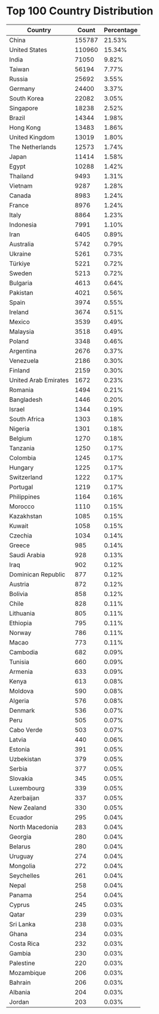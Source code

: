 # Top 100 Country Distribution
| Country | Count | Percentage |
|----|----|----|
| China | 155787 | 21.53% |
| United States | 110960 | 15.34% |
| India | 71050 | 9.82% |
| Taiwan | 56194 | 7.77% |
| Russia | 25692 | 3.55% |
| Germany | 24400 | 3.37% |
| South Korea | 22082 | 3.05% |
| Singapore | 18238 | 2.52% |
| Brazil | 14344 | 1.98% |
| Hong Kong | 13483 | 1.86% |
| United Kingdom | 13019 | 1.80% |
| The Netherlands | 12573 | 1.74% |
| Japan | 11414 | 1.58% |
| Egypt | 10288 | 1.42% |
| Thailand | 9493 | 1.31% |
| Vietnam | 9287 | 1.28% |
| Canada | 8983 | 1.24% |
| France | 8976 | 1.24% |
| Italy | 8864 | 1.23% |
| Indonesia | 7991 | 1.10% |
| Iran | 6405 | 0.89% |
| Australia | 5742 | 0.79% |
| Ukraine | 5261 | 0.73% |
| Türkiye | 5221 | 0.72% |
| Sweden | 5213 | 0.72% |
| Bulgaria | 4613 | 0.64% |
| Pakistan | 4021 | 0.56% |
| Spain | 3974 | 0.55% |
| Ireland | 3674 | 0.51% |
| Mexico | 3539 | 0.49% |
| Malaysia | 3518 | 0.49% |
| Poland | 3348 | 0.46% |
| Argentina | 2676 | 0.37% |
| Venezuela | 2186 | 0.30% |
| Finland | 2159 | 0.30% |
| United Arab Emirates | 1672 | 0.23% |
| Romania | 1494 | 0.21% |
| Bangladesh | 1446 | 0.20% |
| Israel | 1344 | 0.19% |
| South Africa | 1303 | 0.18% |
| Nigeria | 1301 | 0.18% |
| Belgium | 1270 | 0.18% |
| Tanzania | 1250 | 0.17% |
| Colombia | 1245 | 0.17% |
| Hungary | 1225 | 0.17% |
| Switzerland | 1222 | 0.17% |
| Portugal | 1219 | 0.17% |
| Philippines | 1164 | 0.16% |
| Morocco | 1110 | 0.15% |
| Kazakhstan | 1085 | 0.15% |
| Kuwait | 1058 | 0.15% |
| Czechia | 1034 | 0.14% |
| Greece | 985 | 0.14% |
| Saudi Arabia | 928 | 0.13% |
| Iraq | 902 | 0.12% |
| Dominican Republic | 877 | 0.12% |
| Austria | 872 | 0.12% |
| Bolivia | 858 | 0.12% |
| Chile | 828 | 0.11% |
| Lithuania | 805 | 0.11% |
| Ethiopia | 795 | 0.11% |
| Norway | 786 | 0.11% |
| Macao | 773 | 0.11% |
| Cambodia | 682 | 0.09% |
| Tunisia | 660 | 0.09% |
| Armenia | 633 | 0.09% |
| Kenya | 613 | 0.08% |
| Moldova | 590 | 0.08% |
| Algeria | 576 | 0.08% |
| Denmark | 536 | 0.07% |
| Peru | 505 | 0.07% |
| Cabo Verde | 503 | 0.07% |
| Latvia | 440 | 0.06% |
| Estonia | 391 | 0.05% |
| Uzbekistan | 379 | 0.05% |
| Serbia | 377 | 0.05% |
| Slovakia | 345 | 0.05% |
| Luxembourg | 339 | 0.05% |
| Azerbaijan | 337 | 0.05% |
| New Zealand | 330 | 0.05% |
| Ecuador | 295 | 0.04% |
| North Macedonia | 283 | 0.04% |
| Georgia | 280 | 0.04% |
| Belarus | 280 | 0.04% |
| Uruguay | 274 | 0.04% |
| Mongolia | 272 | 0.04% |
| Seychelles | 261 | 0.04% |
| Nepal | 258 | 0.04% |
| Panama | 254 | 0.04% |
| Cyprus | 245 | 0.03% |
| Qatar | 239 | 0.03% |
| Sri Lanka | 238 | 0.03% |
| Ghana | 234 | 0.03% |
| Costa Rica | 232 | 0.03% |
| Gambia | 230 | 0.03% |
| Palestine | 220 | 0.03% |
| Mozambique | 206 | 0.03% |
| Bahrain | 206 | 0.03% |
| Albania | 204 | 0.03% |
| Jordan | 203 | 0.03% |
